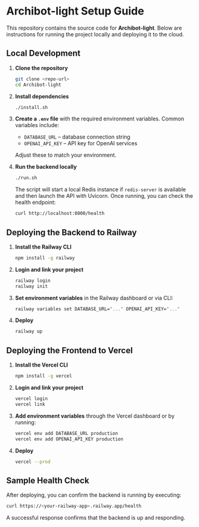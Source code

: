 # Archibot-light Setup Guide

This repository contains the source code for **Archibot-light**. Below are
instructions for running the project locally and deploying it to the cloud.

## Local Development

1. **Clone the repository**

   ```bash
   git clone <repo-url>
   cd Archibot-light
   ```

2. **Install dependencies**

   ```bash
   ./install.sh
   ```

3. **Create a `.env` file** with the required environment variables. Common
   variables include:

   - `DATABASE_URL` &ndash; database connection string
   - `OPENAI_API_KEY` &ndash; API key for OpenAI services

   Adjust these to match your environment.

4. **Run the backend locally**

   ```bash
   ./run.sh
   ```

   The script will start a local Redis instance if `redis-server` is available
   and then launch the API with Uvicorn. Once running, you can check the health
   endpoint:

   ```bash
   curl http://localhost:8000/health
   ```

## Deploying the Backend to Railway

1. **Install the Railway CLI**

   ```bash
   npm install -g railway
   ```

2. **Login and link your project**

   ```bash
   railway login
   railway init
   ```

3. **Set environment variables** in the Railway dashboard or via CLI:

   ```bash
   railway variables set DATABASE_URL="..." OPENAI_API_KEY="..."
   ```

4. **Deploy**

   ```bash
   railway up
   ```

## Deploying the Frontend to Vercel

1. **Install the Vercel CLI**

   ```bash
   npm install -g vercel
   ```

2. **Login and link your project**

   ```bash
   vercel login
   vercel link
   ```

3. **Add environment variables** through the Vercel dashboard or by running:

   ```bash
   vercel env add DATABASE_URL production
   vercel env add OPENAI_API_KEY production
   ```

4. **Deploy**

   ```bash
   vercel --prod
   ```

## Sample Health Check

After deploying, you can confirm the backend is running by executing:

```bash
curl https://<your-railway-app>.railway.app/health
```

A successful response confirms that the backend is up and responding.

